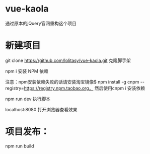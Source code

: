 # vue-kaola

通过原本的jQuery官网重构这个项目

# 新建项目
git clone https://github.com/lolitasy/vue-kaola.git 克隆脚手架

npm i 安装 NPM 依赖

注意：npm安装依赖失败的话请安装淘宝镜像$ npm install -g cnpm --registry=https://registry.npm.taobao.org， 然后使用cnpm i 安装依赖

npm run dev 执行脚本

localhost:8080 打开浏览器查看效果

# 项目发布：

npm run build

